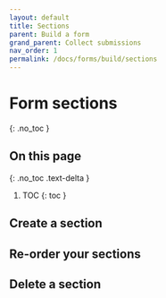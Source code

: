 ```yaml
---
layout: default
title: Sections
parent: Build a form
grand_parent: Collect submissions
nav_order: 1
permalink: /docs/forms/build/sections
---
```


# Form sections
{: .no_toc }

## On this page
{: .no_toc .text-delta }

1. TOC
{: toc }

## Create a section

## Re-order your sections

## Delete a section
